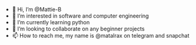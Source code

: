 - 👋 Hi, I’m @Mattie-B
- 👀 I’m interested in software and computer engineering
- 🌱 I’m currently learning python
- 💞️ I’m looking to collaborate on any beginner projects
- 📫 How to reach me, my name is @matalrax on telegram and snapchat

<!---
Mattie-B/Mattie-B is a ✨ special ✨ repository because its `README.md` (this file) appears on your GitHub profile.
You can click the Preview link to take a look at your changes.
--->
